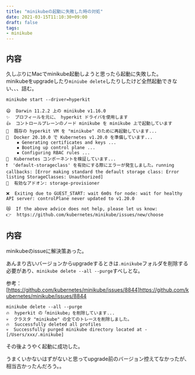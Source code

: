 ```yaml
---
title: "minikubeの起動に失敗した時の対処"
date: 2021-03-15T11:10:30+09:00
draft: false
tags:
- minikube
---
```


## 内容

久しぶりにMacでminikube起動しようと思ったら起動に失敗した。  
minikubeをupgradeしたり`miniube delete`したりしたけど全然起動できない、、、詰む。

```
minikube start --driver=hyperkit 

😄  Darwin 11.2.2 上の minikube v1.16.0
✨  プロフィールを元に、 hyperkit ドライバを使用します
👍  コントロールプレーンのノード minikube を minikube 上で起動しています
🔄  既存の hyperkit VM を "minikube" のために再起動しています...
🐳  Docker 20.10.0 で Kubernetes v1.20.0 を準備しています...
    ▪ Generating certificates and keys ...
    ▪ Booting up control plane ...
    ▪ Configuring RBAC rules ...
🔎  Kubernetes コンポーネントを検証しています...
❗  'default-storageclass' を有効にする際にエラーが発生しました。running callbacks: [Error making standard the default storage class: Error listing StorageClasses: Unauthorized]
🌟  有効なアドオン: storage-provisioner

❌  Exiting due to GUEST_START: wait 6m0s for node: wait for healthy API server: controlPlane never updated to v1.20.0

😿  If the above advice does not help, please let us know:
👉  https://github.com/kubernetes/minikube/issues/new/choose
```

## 内容

minikubeのissueに解決策あった。

あんまり古いバージョンからupgradeするときは`.minikube`フォルダを削除する必要があり、`minikube delete --all --purge`すべしとな。

参考：[https://github.com/kubernetes/minikube/issues/8844]https://github.com/kubernetes/minikube/issues/8844

```
minikube delete --all --purge    
🔥  hyperkit の「minikube」を削除しています...
💀  クラスタ "minikube" の全てのトレースを削除しました。
🔥  Successfully deleted all profiles
💀  Successfully purged minikube directory located at - [/Users/xxx/.minikube]
```

その後ようやく起動に成功した。

うまくいかないはずがないと思ってupgrade前のバージョン控えてなかったが、相当古かったんだろう。。